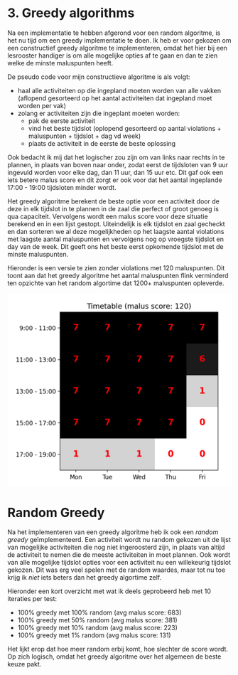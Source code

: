 # 3. Greedy algorithms

Na een implementatie te hebben afgerond voor een random algoritme, is het nu
tijd om een greedy implementatie te doen. Ik heb er voor gekozen om een
constructief greedy algoritme te implementeren, omdat het hier bij een
lesrooster handiger is om alle mogelijke opties af te gaan en dan te zien welke
de minste maluspunten heeft.

De pseudo code voor mijn constructieve algoritme is als volgt:
-  haal alle activiteiten op die ingepland moeten worden van alle vakken
   (aflopend gesorteerd op het aantal activiteiten dat ingepland moet worden per
   vak)
-  zolang er activiteiten zijn die ingeplant moeten worden:
    - pak de eerste activiteit
    - vind het beste tijdslot (oplopend gesorteerd op aantal violations + maluspunten + tijdslot + dag vd week)
    - plaats de activiteit in de eerste de beste oplossing

Ook bedacht ik mij dat het logischer zou zijn om van links naar rechts in te
plannen, in plaats van boven naar onder, zodat eerst de tijdsloten van 9 uur
ingevuld worden voor elke dag, dan 11 uur, dan 15 uur etc. Dit gaf ook een iets
betere malus score en dit zorgt er ook voor dat het aantal ingeplande 17:00 -
19:00 tijdsloten minder wordt.

Het greedy algoritme berekent de beste optie voor een activiteit door de deze in
elk tijdslot in te plannen in de zaal die perfect of groot genoeg is qua
capaciteit. Vervolgens wordt een malus score voor deze situatie berekend en in
een lijst gestopt. Uiteindelijk is elk tijdslot en zaal gecheckt en dan sorteren
we al deze mogelijkheden op het laagste aantal violations met laagste aantal
maluspunten en vervolgens nog op vroegste tijdslot en day van de week. Dit geeft
ons het beste eerst opkomende tijdslot met de minste maluspunten.

Hieronder is een versie te zien zonder violations met 120 maluspunten. Dit toont
aan dat het greedy algoritme het aantal maluspunten flink verminderd ten
opzichte van het random algortime dat 1200+ maluspunten opleverde.

![heatmap with timetable results](./heatmap.png)

# Random Greedy

Na het implementeren van een greedy algoritme heb ik ook een *random  greedy*
geïmplementeerd. Een activiteit wordt nu random gekozen uit de lijst van
mogelijke activiteiten die nog niet ingeroosterd zijn, in plaats van altijd de
activiteit te nemen die de meeste activiteiten in moet plannen. Ook wordt van
alle mogelijke tijdslot opties voor een activiteit nu een willekeurig tijdslot
gekozen. Dit was erg veel spelen met de random waardes, maar tot nu toe krijg ik
*niet* iets beters dan het greedy algortime zelf.

Hieronder een kort overzicht met wat ik deels geprobeerd heb met 10 iteraties
per test:
- 100% greedy met 100% random (avg malus score: 683)
- 100% greedy met 50% random (avg malus score: 381)
- 100% greedy met 10% random (avg malus score: 223)
- 100% greedy met 1% random (avg malus score: 131)

Het lijkt erop dat hoe meer random erbij komt, hoe slechter de score wordt. Op
zich logisch, omdat het greedy algoritme over het algemeen de beste keuze pakt.
